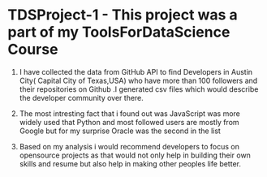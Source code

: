 # TDSProject-1 - This project was a part of my ToolsForDataScience Course 

1. I have collected the data from GitHub API to find Developers in Austin City( Capital City of Texas,USA) who have more than 100 followers and their repositories on Github .I generated csv files which would describe the developer community over there.

2. The most intresting fact that i found out was JavaScript was more widely used that Python and most followed users are mostly from Google but for my surprise Oracle was the second in the list

3. Based on my analysis i would recommend developers to focus on opensource projects as that would not only help in building their own skills and resume but also help in making other peoples life better.
